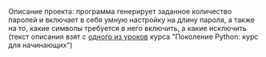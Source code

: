 Описание проекта: программа генерирует заданное количество паролей и включает в себя умную настройку на длину пароля, а также на то, какие символы требуется в него включить, а какие исключить (текст описания взят с [одного из уроков](https://stepik.org/lesson/349848/step/1?unit=333703) курса "Поколение Python: курс для начинающих")
